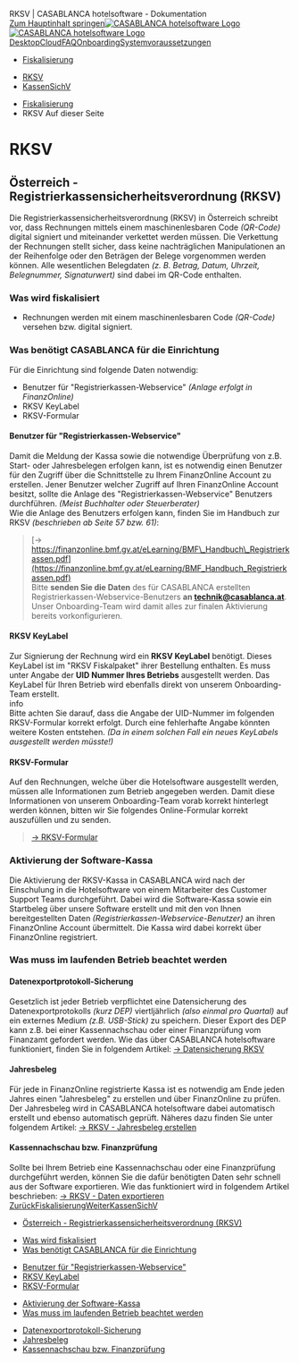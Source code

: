 RKSV | CASABLANCA hotelsoftware - Dokumentation  
[Zum Hauptinhalt springen](https://docs.casablanca.at/onboarding/fiscalization/rksv/#__docusaurus_skipToContent_fallback)[![CASABLANCA hotelsoftware Logo](https://docs.casablanca.at/img/logo.png) ![CASABLANCA hotelsoftware Logo](https://docs.casablanca.at/img/Casablanca_LOGO_2022_neg.png)](https://docs.casablanca.at/) [Desktop](https://docs.casablanca.at/desktop/desktop/)[Cloud](https://docs.casablanca.at/cloud/cloud_systems/)[FAQ](https://docs.casablanca.at/faq)[Onboarding](https://docs.casablanca.at/onboarding/fiscalization)[Systemvoraussetzungen](https://docs.casablanca.at/system_requirements)  
* [Fiskalisierung](https://docs.casablanca.at/onboarding/fiscalization/)
+ [RKSV](https://docs.casablanca.at/onboarding/fiscalization/rksv)
+ [KassenSichV](https://docs.casablanca.at/onboarding/fiscalization/kassensichv)  
* [Fiskalisierung](https://docs.casablanca.at/onboarding/fiscalization/)
* RKSV
Auf dieser Seite

# RKSV  
## Österreich - Registrierkassensicherheitsverordnung (RKSV)[](https://docs.casablanca.at/onboarding/fiscalization/rksv/#österreich---registrierkassensicherheitsverordnung-rksv "Direkter Link zu Österreich - Registrierkassensicherheitsverordnung (RKSV)")  
Die Registrierkassensicherheitsverordnung (RKSV) in Österreich schreibt vor, dass Rechnungen mittels einem maschinenlesbaren Code *(QR-Code)* digital signiert und miteinander verkettet werden müssen. Die Verkettung der Rechnungen stellt sicher, dass keine nachträglichen Manipulationen an der Reihenfolge oder den Beträgen der Belege vorgenommen werden können. Alle wesentlichen Belegdaten *(z. B. Betrag, Datum, Uhrzeit, Belegnummer, Signaturwert)* sind dabei im QR-Code enthalten.

### Was wird fiskalisiert[](https://docs.casablanca.at/onboarding/fiscalization/rksv/#was-wird-fiskalisiert "Direkter Link zu Was wird fiskalisiert")  
* Rechnungen werden mit einem maschinenlesbaren Code *(QR-Code)* versehen bzw. digital signiert.

### Was benötigt CASABLANCA für die Einrichtung[](https://docs.casablanca.at/onboarding/fiscalization/rksv/#was-benötigt-casablanca-für-die-einrichtung "Direkter Link zu Was benötigt CASABLANCA für die Einrichtung")  
Für die Einrichtung sind folgende Daten notwendig:  
* Benutzer für "Registrierkassen-Webservice" *(Anlage erfolgt in FinanzOnline)*
* RKSV KeyLabel
* RKSV-Formular  
#### Benutzer für "Registrierkassen-Webservice"[](https://docs.casablanca.at/onboarding/fiscalization/rksv/#benutzer-für-registrierkassen-webservice "Direkter Link zu Benutzer für \"Registrierkassen-Webservice\"")  
Damit die Meldung der Kassa sowie die notwendige Überprüfung von z.B. Start- oder Jahresbelegen erfolgen kann, ist es notwendig einen Benutzer für den Zugriff über die Schnittstelle zu Ihrem FinanzOnline Account zu erstellen. Jener Benutzer welcher Zugriff auf Ihren FinanzOnline Account besitzt, sollte die Anlage des "Registrierkassen-Webservice" Benutzers durchführen. *(Meist Buchhalter oder Steuerberater)*  
Wie die Anlage des Benutzers erfolgen kann, finden Sie im Handbuch zur RKSV *(beschrieben ab Seite 57 bzw. 61)*:  
> [-> https://finanzonline.bmf.gv.at/eLearning/BMF\_Handbuch\_Registrierkassen.pdf](https://finanzonline.bmf.gv.at/eLearning/BMF_Handbuch_Registrierkassen.pdf)  
Bitte **senden Sie die Daten** des für CASABLANCA erstellten Registrierkassen-Webservice-Benutzers **an technik@casablanca.at**. Unser Onboarding-Team wird damit alles zur finalen Aktivierung bereits vorkonfigurieren.  
#### RKSV KeyLabel[](https://docs.casablanca.at/onboarding/fiscalization/rksv/#rksv-keylabel "Direkter Link zu RKSV KeyLabel")  
Zur Signierung der Rechnung wird ein **RKSV KeyLabel** benötigt. Dieses KeyLabel ist im "RKSV Fiskalpaket" ihrer Bestellung enthalten. Es muss unter Angabe der **UID Nummer Ihres Betriebs** ausgestellt werden. Das KeyLabel für Ihren Betrieb wird ebenfalls direkt von unserem Onboarding-Team erstellt.  
info  
Bitte achten Sie darauf, dass die Angabe der UID-Nummer im folgenden RKSV-Formular korrekt erfolgt. Durch eine fehlerhafte Angabe könnten weitere Kosten entstehen. *(Da in einem solchen Fall ein neues KeyLabels ausgestellt werden müsste!)*  
#### RKSV-Formular[](https://docs.casablanca.at/onboarding/fiscalization/rksv/#rksv-formular "Direkter Link zu RKSV-Formular")  
Auf den Rechnungen, welche über die Hotelsoftware ausgestellt werden, müssen alle Informationen zum Betrieb angegeben werden. Damit diese Informationen von unserem Onboarding-Team vorab korrekt hinterlegt werden können, bitten wir Sie folgendes Online-Formular korrekt auszufüllen und zu senden.  
> [-> RKSV-Formular](https://www.casablanca.at/rksv-formular/)

### Aktivierung der Software-Kassa[](https://docs.casablanca.at/onboarding/fiscalization/rksv/#aktivierung-der-software-kassa "Direkter Link zu Aktivierung der Software-Kassa")  
Die Aktivierung der RKSV-Kassa in CASABLANCA wird nach der Einschulung in die Hotelsoftware von einem Mitarbeiter des Customer Support Teams durchgeführt. Dabei wird die Software-Kassa sowie ein Startbeleg über unsere Software erstellt und mit den von Ihnen bereitgestellten Daten *(Registrierkassen-Webservice-Benutzer)* an ihren FinanzOnline Account übermittelt. Die Kassa wird dabei korrekt über FinanzOnline registriert.

### Was muss im laufenden Betrieb beachtet werden[](https://docs.casablanca.at/onboarding/fiscalization/rksv/#was-muss-im-laufenden-betrieb-beachtet-werden "Direkter Link zu Was muss im laufenden Betrieb beachtet werden")  
#### Datenexportprotokoll-Sicherung[](https://docs.casablanca.at/onboarding/fiscalization/rksv/#datenexportprotokoll-sicherung "Direkter Link zu Datenexportprotokoll-Sicherung")  
Gesetzlich ist jeder Betrieb verpflichtet eine Datensicherung des Datenexportprotokolls *(kurz DEP)* viertljährlich *(also einmal pro Quartal)* auf ein externes Medium *(z.B. USB-Stick)* zu speichern. Dieser Export des DEP kann z.B. bei einer Kassennachschau oder einer Finanzprüfung vom Finanzamt gefordert werden. Wie das über CASABLANCA hotelsoftware funktioniert, finden Sie in folgendem Artikel: [-> Datensicherung RKSV](https://docs.casablanca.at/desktop/fiscalization/rksv/data_backup_rksv)  
#### Jahresbeleg[](https://docs.casablanca.at/onboarding/fiscalization/rksv/#jahresbeleg "Direkter Link zu Jahresbeleg")  
Für jede in FinanzOnline registrierte Kassa ist es notwendig am Ende jeden Jahres einen "Jahresbeleg" zu erstellen und über FinanzOnline zu prüfen. Der Jahresbeleg wird in CASABLANCA hotelsoftware dabei automatisch erstellt und ebenso automatisch geprüft. Näheres dazu finden Sie unter folgendem Artikel: [-> RKSV - Jahresbeleg erstellen](https://docs.casablanca.at/desktop/fiscalization/rksv/rksv_annual_receipt)  
#### Kassennachschau bzw. Finanzprüfung[](https://docs.casablanca.at/onboarding/fiscalization/rksv/#kassennachschau-bzw-finanzprüfung "Direkter Link zu Kassennachschau bzw. Finanzprüfung")  
Sollte bei Ihrem Betrieb eine Kassennachschau oder eine Finanzprüfung durchgeführt werden, können Sie die dafür benötigten Daten sehr schnell aus der Software exportieren. Wie das funktioniert wird in folgendem Artikel beschrieben: [-> RKSV - Daten exportieren](https://docs.casablanca.at/desktop/fiscalization/rksv/rksv_data_export)  
[ZurückFiskalisierung](https://docs.casablanca.at/onboarding/fiscalization/)[WeiterKassenSichV](https://docs.casablanca.at/onboarding/fiscalization/kassensichv)  
* [Österreich - Registrierkassensicherheitsverordnung (RKSV)](https://docs.casablanca.at/onboarding/fiscalization/rksv/#österreich---registrierkassensicherheitsverordnung-rksv)
+ [Was wird fiskalisiert](https://docs.casablanca.at/onboarding/fiscalization/rksv/#was-wird-fiskalisiert)
+ [Was benötigt CASABLANCA für die Einrichtung](https://docs.casablanca.at/onboarding/fiscalization/rksv/#was-benötigt-casablanca-für-die-einrichtung)
- [Benutzer für "Registrierkassen-Webservice"](https://docs.casablanca.at/onboarding/fiscalization/rksv/#benutzer-für-registrierkassen-webservice)
- [RKSV KeyLabel](https://docs.casablanca.at/onboarding/fiscalization/rksv/#rksv-keylabel)
- [RKSV-Formular](https://docs.casablanca.at/onboarding/fiscalization/rksv/#rksv-formular)
+ [Aktivierung der Software-Kassa](https://docs.casablanca.at/onboarding/fiscalization/rksv/#aktivierung-der-software-kassa)
+ [Was muss im laufenden Betrieb beachtet werden](https://docs.casablanca.at/onboarding/fiscalization/rksv/#was-muss-im-laufenden-betrieb-beachtet-werden)
- [Datenexportprotokoll-Sicherung](https://docs.casablanca.at/onboarding/fiscalization/rksv/#datenexportprotokoll-sicherung)
- [Jahresbeleg](https://docs.casablanca.at/onboarding/fiscalization/rksv/#jahresbeleg)
- [Kassennachschau bzw. Finanzprüfung](https://docs.casablanca.at/onboarding/fiscalization/rksv/#kassennachschau-bzw-finanzprüfung)